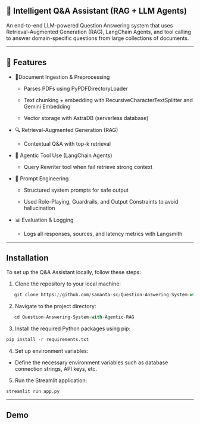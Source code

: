 
## 🧠 Intelligent Q&A Assistant (RAG + LLM Agents)

An end-to-end LLM-powered Question Answering system that uses Retrieval-Augmented Generation (RAG), LangChain Agents, and tool calling to answer domain-specific questions from large collections of documents.

---


## 🚀 Features

- 📄Document Ingestion & Preprocessing


  - Parses PDFs using PyPDFDirectoryLoader

  - Text chunking + embedding with RecursiveCharacterTextSplitter and Gemini Embedding 

  - Vector storage with AstraDB (serverless database)

- 🔍 Retrieval-Augmented Generation (RAG)

  - Contextual Q&A with top-k retrieval

- 🤖 Agentic Tool Use (LangChain Agents)

  - Query Rewriter tool when fail retrieve strong context

- 📝 Prompt Engineering 

    - Structured system prompts for safe output

    - Used Role-Playing, Guardrails, and Output Constraints to avoid hallucination

- 📊 Evaluation & Logging

  - Logs all responses, sources, and latency metrics with Langsmith

---

## Installation
To set up the Q&A Assistant locally, follow these steps:

1. Clone the repository to your local machine:
```python
   git clone https://github.com/samanta-sc/Question-Answering-System-with-Agentic-RAG.git
```
2. Navigate to the project directory:
```python
   cd Question-Answering-System-with-Agentic-RAG
```
3. Install the required Python packages using pip:
```python
pip install -r requirements.txt
```
4. Set up environment variables:
  - Define the necessary environment variables such as database connection strings, API keys, etc.
5. Run the Streamlit application:
```
streamlit run app.py
```

---

## Demo
